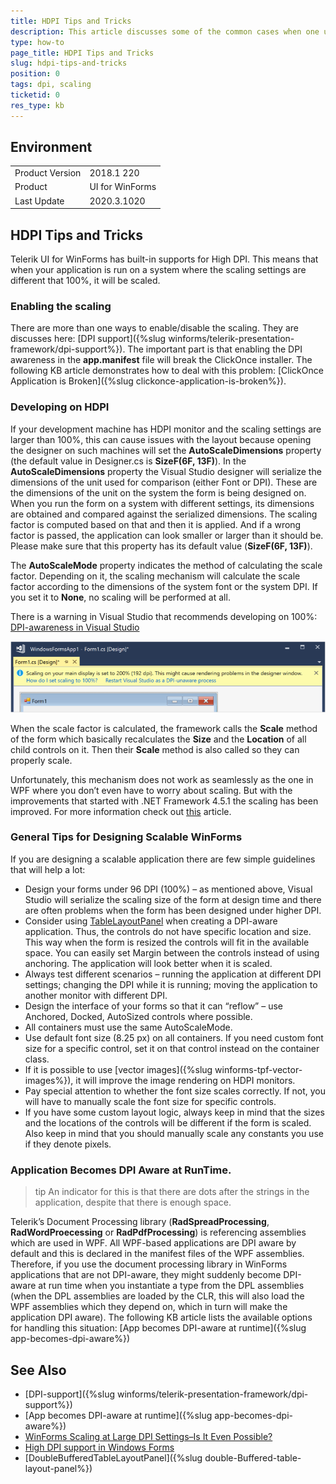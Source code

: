 ```yaml
---
title: HDPI Tips and Tricks
description: This article discusses some of the common cases when one uses HDPI.
type: how-to
page_title: HDPI Tips and Tricks
slug: hdpi-tips-and-tricks
position: 0
tags: dpi, scaling
ticketid: 0
res_type: kb
---
```



## Environment
<table>
    <tr>
        <td>Product Version</td>
        <td>2018.1 220</td>
    </tr>
    <tr>
        <td>Product</td>
        <td>UI for WinForms</td>
    </tr>
    <tr>
        <td>Last Update</td>
        <td>2020.3.1020</td>
    </tr>
</table>


## HDPI Tips and Tricks

Telerik UI for WinForms has built-in supports for High DPI. This means that when your application is run on a system where the scaling settings are different that 100%, it will be scaled.

### Enabling the scaling

There are more than one ways to enable/disable the scaling. They are discusses here: [DPI support]({%slug winforms/telerik-presentation-framework/dpi-support%}). The important part is that enabling the DPI awareness in the **app.manifest** file will break the ClickOnce installer. The following KB article demonstrates how to deal with this problem: [ClickOnce Application is Broken]({%slug clickonce-application-is-broken%}).

### Developing on HDPI 

If your development machine has HDPI monitor and the scaling settings are larger than 100%, this can cause issues with the layout because opening the designer on such machines will set the __AutoScaleDimensions__ property (the default value in Designer.cs is **SizeF(6F, 13F)**). In the **AutoScaleDimensions** property the Visual Studio designer will serialize the dimensions of the unit used for comparison (either Font or DPI). These are the dimensions of the unit on the system the form is being designed on. When you run the form on a system with different settings, its dimensions are obtained and compared against the serialized dimensions. The scaling factor is computed based on that and then it is applied. And if a wrong factor is passed, the application can look smaller or larger than it should be. Please make sure that this property has its default value (__SizeF(6F, 13F)__).

The **AutoScaleMode** property indicates the method of calculating the scale factor. Depending on it, the scaling mechanism will calculate the scale factor according to the dimensions of the system font or the system DPI. If you set it to **None**, no scaling will be performed at all.

There is a warning in Visual Studio that recommends developing on 100%: [DPI-awareness in Visual Studio](https://docs.microsoft.com/en-us/dotnet/framework/winforms/disable-dpi-awareness-visual-studio)

![hdpi-tips-and-tricks 001](images/hdpi-tips-and-tricks001.png)

When the scale factor is calculated, the framework calls the **Scale** method of the form which basically recalculates the **Size** and the **Location** of all child controls on it. Then their **Scale** method is also called so they can properly scale.

Unfortunately, this mechanism does not work as seamlessly as the one in WPF where you don’t even have to worry about scaling. But with the improvements that started with .NET Framework 4.5.1 the scaling has been improved. For more information check out [this](https://docs.microsoft.com/en-us/dotnet/desktop/winforms/automatic-scaling-in-windows-forms?view=netframeworkdesktop-4.8) article.

### General Tips for Designing Scalable WinForms

If you are designing a scalable application there are few simple guidelines that will help a lot:

* Design your forms under 96 DPI (100%) – as mentioned above, Visual Studio will serialize the scaling size of the form at design time and there are often problems when the form has been designed under higher DPI.
* Consider using [TableLayoutPanel](https://docs.microsoft.com/en-us/dotnet/api/system.windows.forms.tablelayoutpanel?view=netcore-3.1) when creating a DPI-aware application. Thus, the controls do not have specific location and size. This way when the form is resized the controls will fit in the available space. You can easily set Margin between the controls instead of using anchoring. The application will look better when it is scaled.   
* Always test different scenarios – running the application at different DPI settings; changing the DPI while it is running; moving the application to another monitor with different DPI.
* Design the interface of your forms so that it can “reflow” – use Anchored, Docked, AutoSized controls where possible.
* All containers must use the same AutoScaleMode.
* Use default font size (8.25 px) on all containers. If you need custom font size for a specific control, set it on that control instead on the container class.
* If it is possible to use [vector images]({%slug winforms-tpf-vector-images%}), it will improve the image rendering on HDPI monitors.
* Pay special attention to whether the font size scales correctly. If not, you will have to manually scale the font size for specific controls.
* If you have some custom layout logic, always keep in mind that the sizes and the locations of the controls will be different if the form is scaled. Also keep in mind that you should manually scale any constants you use if they denote pixels.

### Application Becomes DPI Aware at RunTime.

>tip An indicator for this is that there are dots after the strings in the application, despite that there is enough space. 

Telerik’s Document Processing library (**RadSpreadProcessing**, **RadWordProecessing** or **RadPdfProcessing**) is referencing assemblies which are used in WPF. All WPF-based applications are DPI aware by default and this is declared in the manifest files of the WPF assemblies. Therefore, if you use the document processing library in WinForms applications that are not DPI-aware, they might suddenly become DPI-aware at run time when you instantiate a type from the DPL assemblies (when the DPL assemblies are loaded by the CLR, this will also load the WPF assemblies which they depend on, which in turn will make the application DPI aware). The following KB article lists the available options for handling this situation: [App becomes DPI-aware at runtime]({%slug app-becomes-dpi-aware%})

## See Also

* [DPI-support]({%slug winforms/telerik-presentation-framework/dpi-support%})
* [App becomes DPI-aware at runtime]({%slug app-becomes-dpi-aware%})
* [WinForms Scaling at Large DPI Settings–Is It Even Possible?](https://www.telerik.com/blogs/winforms-scaling-at-large-dpi-settings-is-it-even-possible-)
* [High DPI support in Windows Forms](https://docs.microsoft.com/en-us/dotnet/framework/winforms/high-dpi-support-in-windows-forms)
* [DoubleBufferedTableLayoutPanel]({%slug double-Buffered-table-layout-panel%})